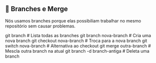 ## 🌱 Branches e Merge

Nós usamos branches porque elas possibiliam trabalhar no mesmo repositório sem causar problemas. 

git branch                  # Lista todas as branches
git branch nova-branch      # Cria uma nova branch
git checkout nova-branch    # Troca para a nova branch
git switch nova-branch      # Alternativa ao checkout
git merge outra-branch      # Mescla outra branch na atual
git branch -d branch-antiga # Deleta uma branch
